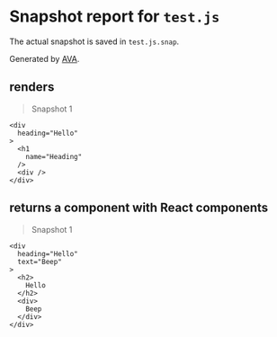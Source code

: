 # Snapshot report for `test.js`

The actual snapshot is saved in `test.js.snap`.

Generated by [AVA](https://ava.li).

## renders

> Snapshot 1

    <div
      heading="Hello"
    >
      <h1
        name="Heading"
      />
      <div />
    </div>

## returns a component with React components

> Snapshot 1

    <div
      heading="Hello"
      text="Beep"
    >
      <h2>
        Hello
      </h2>
      <div>
        Beep
      </div>
    </div>
